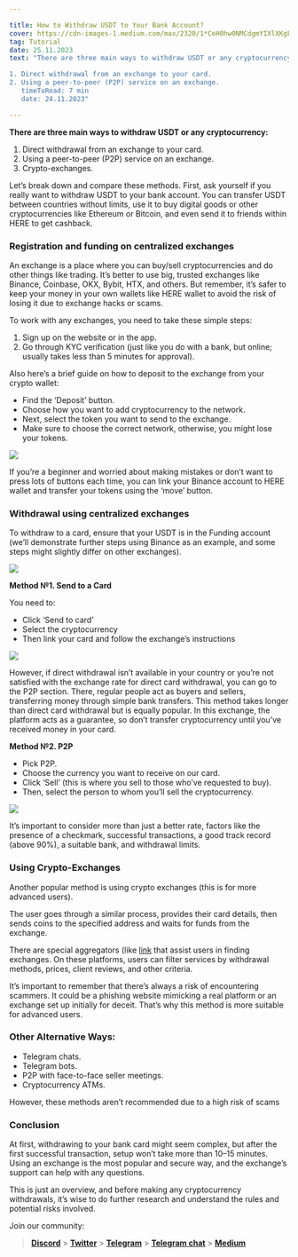 ```yaml
---

title: How to Withdraw USDT to Your Bank Account?
cover: https://cdn-images-1.medium.com/max/2320/1*CeH0hw0NMCdgmYIXlXKgFw.png
tag: Tutorial
date: 25.11.2023
text: "There are three main ways to withdraw USDT or any cryptocurrency:

1. Direct withdrawal from an exchange to your card.
2. Using a peer-to-peer (P2P) service on an exchange.
   timeToRead: 7 min
   date: 24.11.2023"

---
```


**There are three main ways to withdraw USDT or any cryptocurrency:**

1. Direct withdrawal from an exchange to your card.
2. Using a peer-to-peer (P2P) service on an exchange.
3. Crypto-exchanges.

Let’s break down and compare these methods. First, ask yourself if you really want to withdraw USDT to your bank account. You can transfer USDT between countries without limits, use it to buy digital goods or other cryptocurrencies like Ethereum or Bitcoin, and even send it to friends within HERE to get cashback.

### Registration and funding on centralized exchanges

An exchange is a place where you can buy/sell cryptocurrencies and do other things like trading. It’s better to use big, trusted exchanges like Binance, Coinbase, OKX, Bybit, HTX, and others. But remember, it’s safer to keep your money in your own wallets like HERE wallet to avoid the risk of losing it due to exchange hacks or scams.

To work with any exchanges, you need to take these simple steps:

1. Sign up on the website or in the app.
2. Go through KYC verification (just like you do with a bank, but online; usually takes less than 5 minutes for approval).

Also here’s a brief guide on how to deposit to the exchange from your crypto wallet:

- Find the ‘Deposit’ button.
- Choose how you want to add cryptocurrency to the network.
- Next, select the token you want to send to the exchange.
- Make sure to choose the correct network, otherwise, you might lose your tokens.

![](https://miro.medium.com/v2/resize:fit:720/format:webp/1*FpCz17Qawmf_lTdNOZeNpw.png)

If you’re a beginner and worried about making mistakes or don’t want to press lots of buttons each time, you can link your Binance account to HERE wallet and transfer your tokens using the ‘move’ button.

### Withdrawal using centralized exchanges

To withdraw to a card, ensure that your USDT is in the Funding account (we’ll demonstrate further steps using Binance as an example, and some steps might slightly differ on other exchanges).

![](https://miro.medium.com/v2/resize:fit:720/format:webp/1*43--m7HH1lCA6Q9Uwhddow.png)

**Method №1. Send to a Card**

You need to:

- Click ‘Send to card’
- Select the cryptocurrency
- Then link your card and follow the exchange’s instructions

![](https://miro.medium.com/v2/resize:fit:720/format:webp/1*gyEKYA7rkdlduY184cU-jg.png)

However, if direct withdrawal isn’t available in your country or you’re not satisfied with the exchange rate for direct card withdrawal, you can go to the P2P section. There, regular people act as buyers and sellers, transferring money through simple bank transfers. This method takes longer than direct card withdrawal but is equally popular. In this exchange, the platform acts as a guarantee, so don’t transfer cryptocurrency until you’ve received money in your card.

**Method №2. P2P**

- Pick P2P.
- Choose the currency you want to receive on our card.
- Click ‘Sell’ (this is where you sell to those who’ve requested to buy).
- Then, select the person to whom you’ll sell the cryptocurrency.

![](https://miro.medium.com/v2/resize:fit:720/format:webp/1*tZvumak41ya2TGCXqsgrqQ.png)

It’s important to consider more than just a better rate, factors like the presence of a checkmark, successful transactions, a good track record (above 90%), a suitable bank, and withdrawal limits.

### Using Crypto-Exchanges

Another popular method is using crypto exchanges (this is for more advanced users).

The user goes through a similar process, provides their card details, then sends coins to the specified address and waits for funds from the exchange.

There are special aggregators (like [link](https://www.bestchange.com) that assist users in finding exchanges. On these platforms, users can filter services by withdrawal methods, prices, client reviews, and other criteria.

It’s important to remember that there’s always a risk of encountering scammers. It could be a phishing website mimicking a real platform or an exchange set up initially for deceit. That’s why this method is more suitable for advanced users.

### Other Alternative Ways:

- Telegram chats.
- Telegram bots.
- P2P with face-to-face seller meetings.
- Cryptocurrency ATMs.

However, these methods aren’t recommended due to a high risk of scams

### Conclusion

At first, withdrawing to your bank card might seem complex, but after the first successful transaction, setup won’t take more than 10–15 minutes. Using an exchange is the most popular and secure way, and the exchange’s support can help with any questions.

This is just an overview, and before making any cryptocurrency withdrawals, it’s wise to do further research and understand the rules and potential risks involved.

Join our community:

> [**Discord**](https://discord.gg/AfB5cvtFXH) > [**Twitter**](https://twitter.com/here_wallet) > [**Telegram**](https://t.me/herewallet) > [**Telegram chat**](https://t.me/herewalletchat) > [**Medium**](https://medium.com/@nearhere)

